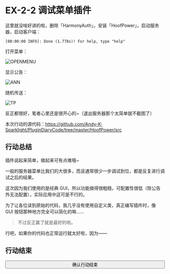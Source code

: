# EX-2-2 调试菜单插件

这里就没啥好讲的啦，删除「HarmonyAuth」，安装「HoofPower」，启动服务器，启动客户端：

```
[00:00:00 INFO]: Done (1.778s)! For help, type "help"
```

打开菜单：

![OPENMENU](https://www.picbed.cn/images/2021/02/06/image6d13935ac16cfabd.png)

显示公告：

![ANN](https://www.picbed.cn/images/2021/02/06/image625bd2e6cdd93430.png)

随机传送：

![TP](https://www.picbed.cn/images/2021/02/06/imagee1678af097a80f0f.png)

反正都很好，笔者心里还是很开心的~（退出服务器那个太简单就不截图了）

本次行动的源代码：https://github.com/Andy-K-Sparklight/PluginDiaryCode/tree/master/HoofPower/src

## 行动总结

插件说起来简单，做起来可有点难哦~

一般的服务器菜单比我们的大很多，而且通常很少一步调试到位，都是反复进行调试之后的结果。

这次因为我们使用的是经典 GUI，所以功能做得很粗糙，可配置性很低（除公告外无法配置），实际应用中这可是不行的。

为了让各位读到原始的代码，我几乎没有使用自定义类，真正编写插件时，像 GUI 按钮那种地方完全可以简化的嘛……

> 不过反正赢了就是最好的啦。

行吧，如果你的代码也正常运行就太好啦，因为——

## 行动结束

<button type='button' class="btn btn-info" style="width:100%;transition:500ms;" onclick="$('#hideEle').show();this.onclick=function(){};this.className='btn btn-success';this.innerHTML=this.innerHTML.replace('question','check').replace('确认行动结束','恭喜！');"><i class="fa fa-question"></i> 确认行动结束</button>

<div id='hideEle' style='display:none;'>

第三个插件……回顾我们第一次写的「Hello World」插件，笔者也不由得感慨：进步真的好快！

实际上到此，Bukkit 插件开发的基本知识就结束了，下一章里我们会讲一些高级的内容，诸如数据库、反射等。在完成下一次行动——「HarmonyAuth SMART」后，我们就会开始进入真正的开发思维啦~

挑战就在你面前——但，你是不是觉得没有像之前面对「Hello World」插件时那么紧张了呢？这是因为你学习了更多的知识啦~

哎哎哎，别急着翻下一页呀，听首歌再走嘛~

（如果我知道你没有听的话，我下次就要开自动播放了哦~）

<iframe frameborder="no" border="0" marginwidth="0" marginheight="0" width="100%" height="86" src="//music.163.com/outchain/player?type=2&id=1401841102&auto=0&height=66"></iframe>

</div>
